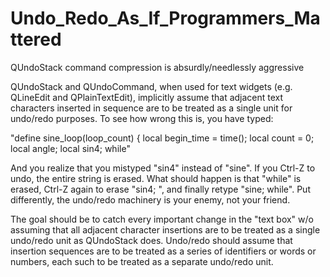 # Undo_Redo_As_If_Programmers_Mattered
QUndoStack command compression is absurdly/needlessly aggressive

QUndoStack and QUndoCommand, when used for text widgets (e.g. QLineEdit and QPlainTextEdit), implicitly assume that adjacent text characters inserted in sequence are to be treated as a single unit for undo/redo purposes. To see how wrong this is, you have typed:

"define sine_loop(loop_count) { local begin_time = time(); local count = 0; local angle; local sin4; while"

And you realize that you mistyped "sin4" instead of "sine". If you Ctrl-Z to undo, the entire string is erased. What should happen is that "while" is erased, Ctrl-Z again to erase "sin4; ", and finally retype "sine; while". Put differently, the undo/redo machinery is your enemy, not your friend.

The goal should be to catch every important change in the "text box" w/o assuming that all adjacent character insertions are to be treated as a single undo/redo unit as QUndoStack does. Undo/redo should assume that insertion sequences are to be treated as a series of identifiers or words or numbers, each such to be treated as a separate undo/redo unit.
